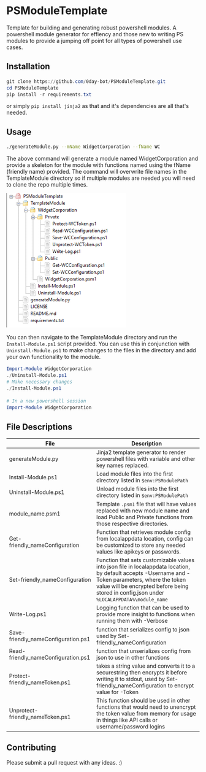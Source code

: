 # PSModuleTemplate
Template for building and generating robust powershell modules. A powershell module generator for effiency and those new to writing PS modules to provide a jumping off point for all types of powershell use cases. 


## Installation 
```powershell
git clone https://github.com/0day-bot/PSModuleTemplate.git
cd PSModuleTemplate
pip install -r requirements.txt 
```
or simply `pip install jinja2` as that and it's dependencies are all that's needed. 

## Usage

```bash
./generateModule.py --mName WidgetCorporation --fName WC
```
The above command will generate a module named WidgetCorporation and provide a skeleton for the module with functions named using the fName (friendly name) provided. The command will overwrite file names in the TemplateModule directory so if multiple modules are needed you will need to clone the repo multiple times. 

![ResultingFolderStructure](https://github.com/0day-bot/PSModuleTemplate/blob/main/Images/resultingFoldersAfterTemplate.PNG?raw=true)

You can then navigate to the TemplateModule directory and run the `Install-Module.ps1` script provided. You can use this in conjunction with `Uninstall-Module.ps1` to make changes to the files in the directory and add your own functionality to the module. 

```powershell
Import-Module WidgetCorporation
./Uninstall-Module.ps1
# Make necessary changes
./Install-Module.ps1

# In a new powershell session
Import-Module WidgetCorporation 
```

## File Descriptions

| File                                | Description                                                                                                                                                                                                                                       |
| ----------------------------------- | ------------------------------------------------------------------------------------------------------------------------------------------------------------------------------------------------------------------------------------------------- |
| generateModule.py                   | Jinja2 template generator to render powershell files with variable and other key names replaced.                                                                                                                                                  |
| Install-Module.ps1                  | Load module files into the first directory listed in `$env:PSModulePath`                                                                                                                                                                          |
| Uninstall-Module.ps1                | Unload module files into the first directory listed in `$env:PSModulePath`                                                                                                                                                                        |
| module_name.psm1                    | Template `.psm1` file that will have values replaced with new module name and load Public and Private functions from those respective directories.                                                                                                |
| Get-friendly_nameConfiguration      | Function that retrieves module config from localappdata location, config can be customized to store any needed values like apikeys or passwords.                                                                                                  |
| Set-friendly_nameConfiguration      | Function that sets customizable values into json file in localappdata location, by default accepts -Username and -Token parameters, where the token value will be encrypted before being stored in config.json under `%LOCALAPPDATA%\module_name` |
| Write-Log.ps1                       | Logging function that can be used to provide more insight to functions when running them with -Verbose                                                                                                                                            |
| Save-friendly_nameConfiguration.ps1 | function that serializes config to json used by Set-friendly_nameConfiguration                                                                                                                                                                    |
| Read-friendly_nameConfiguration.ps1 | function that unserializes config from json to use in other functions                                                                                                                                                                             |
| Protect-friendly_nameToken.ps1      | takes a string value and converts it to a securestring then encrypts it before writing it to stdout, used by Set-friendly_nameConfiguration to encrypt value for -Token                                                                           |
| Unprotect-friendly_nameToken.ps1    | This function should be used in other functions that would need to unencrypt the token value from memory for usage in things like API calls or username/password logins                                                                           |


## Contributing 
Please submit a pull request with any ideas. :)